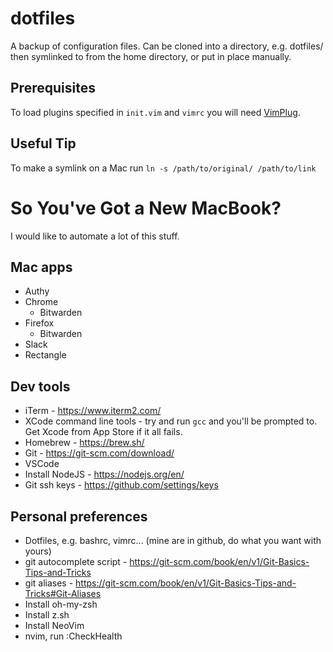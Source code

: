 # dotfiles

A backup of configuration files. Can be cloned into a directory, e.g. dotfiles/ then symlinked to from the home directory, or put in place manually.

## Prerequisites

To load plugins specified in `init.vim` and `vimrc` you will need [VimPlug](https://github.com/junegunn/vim-plug).

## Useful Tip

To make a symlink on a Mac run `ln -s /path/to/original/ /path/to/link`


# So You've Got a New MacBook?

I would like to automate a lot of this stuff.

## Mac apps

- Authy
- Chrome
  - Bitwarden
- Firefox
  - Bitwarden 
- Slack
- Rectangle

## Dev tools

- iTerm - https://www.iterm2.com/
- XCode command line tools - try and run `gcc` and you'll be prompted to. Get Xcode from App Store if it all fails.
- Homebrew - https://brew.sh/
- Git - https://git-scm.com/download/
- VSCode
- Install NodeJS - https://nodejs.org/en/
- Git ssh keys - https://github.com/settings/keys

## Personal preferences

- Dotfiles, e.g. bashrc, vimrc... (mine are in github, do what you want with yours)
- git autocomplete script - https://git-scm.com/book/en/v1/Git-Basics-Tips-and-Tricks
- git aliases - https://git-scm.com/book/en/v1/Git-Basics-Tips-and-Tricks#Git-Aliases
- Install oh-my-zsh
- Install z.sh
- Install NeoVim
- nvim, run :CheckHealth
